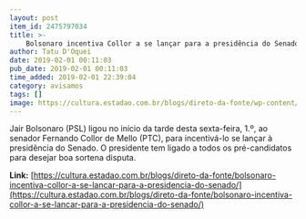 ```yaml
---
layout: post
item_id: 2475797034
title: >-
    Bolsonaro incentiva Collor a se lançar para a presidência do Senado
author: Tatu D'Oquei
date: 2019-02-01 00:11:03
pub_date: 2019-02-01 00:11:03
time_added: 2019-02-01 22:39:04
category: avisamos
tags: []
image: https://cultura.estadao.com.br/blogs/direto-da-fonte/wp-content/uploads/sites/290/2018/01/fernando-collor-AFP-PHOTO-EVARISTO-SA-460x306.jpg
---
```


Jair Bolsonaro (PSL) ligou no início da tarde desta sexta-feira, 1.º, ao senador Fernando Collor de Mello (PTC), para incentivá-lo se lançar à presidência do Senado. O presidente tem ligado a todos os pré-candidatos para desejar boa sortena disputa.

**Link:** [https://cultura.estadao.com.br/blogs/direto-da-fonte/bolsonaro-incentiva-collor-a-se-lancar-para-a-presidencia-do-senado/](https://cultura.estadao.com.br/blogs/direto-da-fonte/bolsonaro-incentiva-collor-a-se-lancar-para-a-presidencia-do-senado/)

